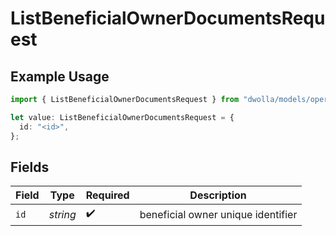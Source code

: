 # ListBeneficialOwnerDocumentsRequest

## Example Usage

```typescript
import { ListBeneficialOwnerDocumentsRequest } from "dwolla/models/operations";

let value: ListBeneficialOwnerDocumentsRequest = {
  id: "<id>",
};
```

## Fields

| Field                              | Type                               | Required                           | Description                        |
| ---------------------------------- | ---------------------------------- | ---------------------------------- | ---------------------------------- |
| `id`                               | *string*                           | :heavy_check_mark:                 | beneficial owner unique identifier |